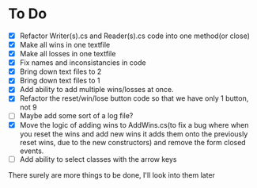 # To Do
- [x] Refactor Writer(s).cs and Reader(s).cs code into one method(or close)
- [x] Make all wins in one textfile
- [x] Make all losses in one textfile
- [x] Fix names and inconsistancies in code
- [x] Bring down text files to 2
- [x] Bring down text files to 1
- [x] Add ability to add multiple wins/losses at once.
- [x] Refactor the reset/win/lose button code so that we have only 1 button, not 9
- [ ] Maybe add some sort of a log file?
- [x] Move the logic of adding wins to AddWins.cs(to fix a bug where when you reset the wins and add new wins it adds them onto the previously reset wins, due to the new constructors) and remove the form closed events.
- [ ] Add ability to select classes with the arrow keys

There surely are more things to be done, I'll look into them later